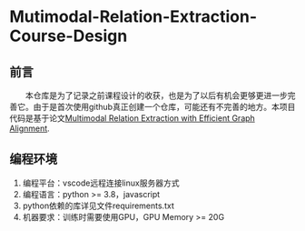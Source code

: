 # Mutimodal-Relation-Extraction-Course-Design
## 前言
&emsp;&emsp;本仓库是为了记录之前课程设计的收获，也是为了以后有机会更够更进一步完善它。由于是首次使用github真正创建一个仓库，可能还有不完善的地方。本项目代码是基于论文[Multimodal Relation Extraction with Efficient Graph Alignment](https://dl.acm.org/doi/abs/10.1145/3474085.3476968).
## 编程环境
1. 编程平台：vscode远程连接linux服务器方式
2. 编程语言：python >= 3.8，javascript
3. python依赖的库详见文件requirements.txt
4. 机器要求：训练时需要使用GPU，GPU Memory >= 20G

